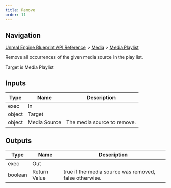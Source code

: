 ```yaml
---
title: Remove
order: 11
---
```

## Navigation

[Unreal Engine Blueprint API Reference](https://dev.epicgames.com/documentation/en-us/unreal-engine/BlueprintAPI) > [Media](https://dev.epicgames.com/documentation/en-us/unreal-engine/BlueprintAPI/Media) > [Media Playlist](https://dev.epicgames.com/documentation/en-us/unreal-engine/BlueprintAPI/Media/MediaPlaylist)

Remove all occurrences of the given media source in the play list.

Target is Media Playlist

## Inputs

| Type | Name | Description |
| --- | --- | --- |
| exec | In |  |
| object | Target |  |
| object | Media Source | The media source to remove. |

## Outputs

| Type | Name | Description |
| --- | --- | --- |
| exec | Out |  |
| boolean | Return Value | true if the media source was removed, false otherwise. |
